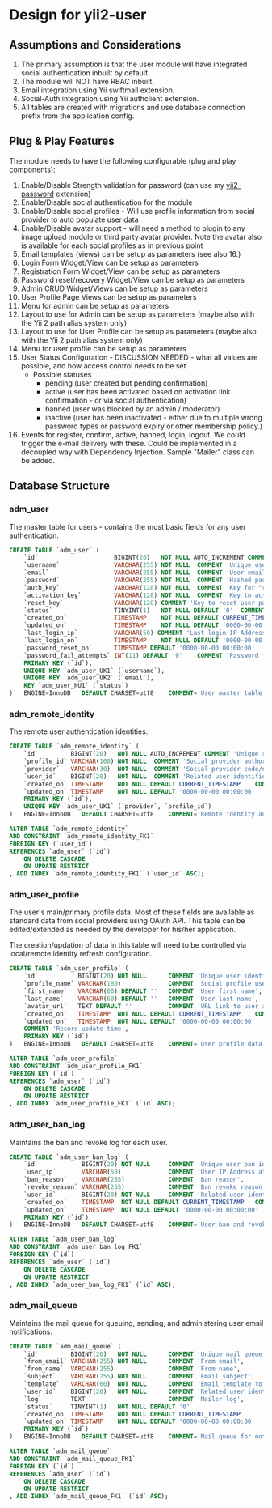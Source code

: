 Design for yii2-user
====================

## Assumptions and Considerations

1. The primary assumption is that the user module will have integrated social authentication inbuilt by default. 
2. The module will NOT have RBAC inbuilt.
3. Email integration using Yii swiftmail extension.
4. Social-Auth integration using Yii authclient extension.
5. All tables are created with migrations and use database connection prefix from the application config.

## Plug & Play Features

The module needs to have the following configurable (plug and play components):

1. Enable/Disable Strength validation for password (can use my [yii2-password](https://demos.krajee.com/password) extension)
2. Enable/Disable social authentication for the module
3. Enable/Disable social profiles - Will use profile information from social provider to auto populate user data
4. Enable/Disable avatar support - will need a method to plugin to any image upload module or third party avatar 
   provider. Note the avatar also is available for each social profiles as in previous point 
5. Email templates (views) can be setup as parameters (see also 16.)
6. Login Form Widget/View can be setup as parameters
7. Registration Form Widget/View can be setup as parameters
8. Password reset/recovery Widget/View can be setup as parameters
9. Admin CRUD Widget/Views can be setup as parameters
10. User Profile Page Views can be setup as parameters
11. Menu for admin can be setup as parameters
12. Layout to use for Admin can be setup as parameters (maybe also with the Yii 2 path alias system only)
13. Layout to use for User Profile can be setup as parameters (maybe also with the Yii 2 path alias system only)
14. Menu for user profile can be setup as parameters
15. User Status Configuration - DISCUSSION NEEDED - what all values are possible, and how access control needs to be set
    - Possible statuses
      - pending (user created but pending confirmation)
      - active (user has been activated based on activation link confirmation - or via social authentication)
      - banned (user was blocked by an admin / moderator)
      - inactive (user has been inactivated - either due to multiple wrong password types or password expiry or other membership policy.)
16. Events for register, confirm, active, banned, login, logout. We could trigger the e-mail delivery with these. Could be implemented in a decoupled way with Dependency Injection. Sample "Mailer" class can be added.

## Database Structure

### adm_user

The master table for users - contains the most basic fields for any user authentication.
```sql
CREATE TABLE `adm_user` (
	`id`                     BIGINT(20)   NOT NULL AUTO_INCREMENT COMMENT 'Unique user identifier',
	`username`               VARCHAR(255) NOT NULL	COMMENT 'Unique user login name',
	`email`                  VARCHAR(255) NOT NULL	COMMENT 'User email address',
	`password`               VARCHAR(255) NOT NULL	COMMENT 'Hashed password',
	`auth_key`               VARCHAR(128) NOT NULL	COMMENT 'Key for "remember me" authorization',
	`activation_key`         VARCHAR(128) NOT NULL	COMMENT 'Key to activate the account sent by email',
	`reset_key`              VARCHAR(128) COMMENT 'Key to reset user password',
	`status`                 TINYINT(1)   NOT NULL DEFAULT '0'	COMMENT 'User status (e.g. new, active, banned, inactive)',
	`created_on`             TIMESTAMP    NOT NULL DEFAULT CURRENT_TIMESTAMP	COMMENT 'Timestamp of the user creation/registration',
	`updated_on`             TIMESTAMP    NOT NULL DEFAULT '0000-00-00 00:00:00'	COMMENT 'Timestamp when user was updated',
	`last_login_ip`          VARCHAR(50) COMMENT 'Last login IP Address',
	`last_login_on`          TIMESTAMP    NOT NULL DEFAULT '0000-00-00 00:00:00'	COMMENT 'Last login time',
	`password_reset_on`      TIMESTAMP DEFAULT '0000-00-00 00:00:00'	COMMENT 'Password reset time',
	`password_fail_attempts` INT(11) DEFAULT '0'	COMMENT 'Password fail attempts',
	PRIMARY KEY (`id`),
	UNIQUE KEY `adm_user_UK1` (`username`),
	UNIQUE KEY `adm_user_UK2` (`email`),
	KEY `adm_user_NU1` (`status`)
)	ENGINE=InnoDB	DEFAULT CHARSET=utf8	COMMENT='User master table';
```


### adm_remote_identity

The remote user authentication identities.

```sql
CREATE TABLE `adm_remote_identity` (
	`id`         BIGINT(20)   NOT NULL AUTO_INCREMENT COMMENT 'Unique remote user identifier',
	`profile_id` VARCHAR(100) NOT NULL	COMMENT 'Social provider authorization identifier',
	`provider`   VARCHAR(30)  NOT NULL	COMMENT 'Social provider code/name',
	`user_id`    BIGINT(20)   NOT NULL	COMMENT 'Related user identifier',
	`created_on` TIMESTAMP    NOT NULL DEFAULT CURRENT_TIMESTAMP	COMMENT 'Record creation time',
	`updated_on` TIMESTAMP    NOT NULL DEFAULT '0000-00-00 00:00:00'	COMMENT 'Record update time',
	PRIMARY KEY (`id`),
	UNIQUE KEY `adm_user_UK1` (`provider`, `profile_id`)
)	ENGINE=InnoDB	DEFAULT CHARSET=utf8	COMMENT='Remote identity authentication table for users';

ALTER TABLE `adm_remote_identity`
ADD CONSTRAINT `adm_remote_identity_FK1`
FOREIGN KEY (`user_id`)
REFERENCES `adm_user` (`id`)
	ON DELETE CASCADE
	ON UPDATE RESTRICT
, ADD INDEX `adm_remote_identity_FK1` (`user_id` ASC);
```

### adm_user_profile

The user's main/primary profile data. Most of these fields are available as standard data from social providers using OAuth API.
This table can be edited/extended as needed by the developer for his/her application. 

The creation/updation of data in this table will need to be controlled via local/remote identity refresh configuration.

```sql
CREATE TABLE `adm_user_profile` (
	`id`           BIGINT(20) NOT NULL	    COMMENT 'Unique user identifier',
	`profile_name` VARCHAR(180)             COMMENT 'Social profile user name',
	`first_name`   VARCHAR(60) DEFAULT ''	COMMENT 'User first name',
	`last_name`    VARCHAR(60) DEFAULT ''	COMMENT 'User last name',
	`avatar_url`   TEXT DEFAULT ''	        COMMENT 'URL link to user avatar from the social provider.',
	`created_on`   TIMESTAMP  NOT NULL DEFAULT CURRENT_TIMESTAMP	COMMENT 'Record creation time',
	`updated_on`   TIMESTAMP  NOT NULL DEFAULT '0000-00-00 00:00:00'
	COMMENT 'Record update time',
	PRIMARY KEY (`id`)
)	ENGINE=InnoDB	DEFAULT CHARSET=utf8	COMMENT='User profile data including social provider details';

ALTER TABLE `adm_user_profile`
ADD CONSTRAINT `adm_user_profile_FK1`
FOREIGN KEY (`id`)
REFERENCES `adm_user` (`id`)
	ON DELETE CASCADE
	ON UPDATE RESTRICT
, ADD INDEX `adm_user_profile_FK1` (`id` ASC);
```

### adm_user_ban_log

Maintains the ban and revoke log for each user.

```sql
CREATE TABLE `adm_user_ban_log` (
	`id`            BIGINT(20) NOT NULL	    COMMENT 'Unique user ban identifier',
	`user_ip`       VARCHAR(50)             COMMENT 'User IP Address at time of banning',
	`ban_reason`    VARCHAR(255)            COMMENT 'Ban reason',
	`revoke_reason` VARCHAR(255)            COMMENT 'Ban revoke reason',
	`user_id`       BIGINT(20) NOT NULL	    COMMENT 'Related user identifier',
	`created_on`    TIMESTAMP  NOT NULL DEFAULT CURRENT_TIMESTAMP	COMMENT 'Record creation time',
	`updated_on`    TIMESTAMP  NOT NULL DEFAULT '0000-00-00 00:00:00'	COMMENT 'Record update time',
	PRIMARY KEY (`id`)
)	ENGINE=InnoDB	DEFAULT CHARSET=utf8	COMMENT='User ban and revoke log';

ALTER TABLE `adm_user_ban_log`
ADD CONSTRAINT `adm_user_ban_log_FK1`
FOREIGN KEY (`id`)
REFERENCES `adm_user` (`id`)
	ON DELETE CASCADE
	ON UPDATE RESTRICT
, ADD INDEX `adm_user_ban_log_FK1` (`id` ASC);
```

### adm_mail_queue

Maintains the mail queue for queuing, sending, and administering user email notifications.

```sql
CREATE TABLE `adm_mail_queue` (
	`id`         BIGINT(20)   NOT NULL	    COMMENT 'Unique mail queue identifier',
	`from_email` VARCHAR(255) NOT NULL	    COMMENT 'From email',
	`from_name`  VARCHAR(255)               COMMENT 'From name',
	`subject`    VARCHAR(255) NOT NULL	    COMMENT 'Email subject',
	`template`   VARCHAR(60)  NOT NULL	    COMMENT 'Email template to render',
	`user_id`    BIGINT(20)   NOT NULL	    COMMENT 'Related user identifier',
	`log`        TEXT                       COMMENT 'Mailer log',
	`status`     TINYINT(1)   NOT NULL DEFAULT '0'                      COMMENT 'Email send status (e.g. queued, sent, error)',
	`created_on` TIMESTAMP    NOT NULL DEFAULT CURRENT_TIMESTAMP        COMMENT 'Record creation time',
	`updated_on` TIMESTAMP    NOT NULL DEFAULT '0000-00-00 00:00:00'    COMMENT 'Record update time',
	PRIMARY KEY (`id`)
)	ENGINE=InnoDB	DEFAULT CHARSET=utf8	COMMENT='Mail queue for notifications to user';

ALTER TABLE `adm_mail_queue`
ADD CONSTRAINT `adm_mail_queue_FK1`
FOREIGN KEY (`id`)
REFERENCES `adm_user` (`id`)
	ON DELETE CASCADE
	ON UPDATE RESTRICT
, ADD INDEX `adm_mail_queue_FK1` (`id` ASC);
```